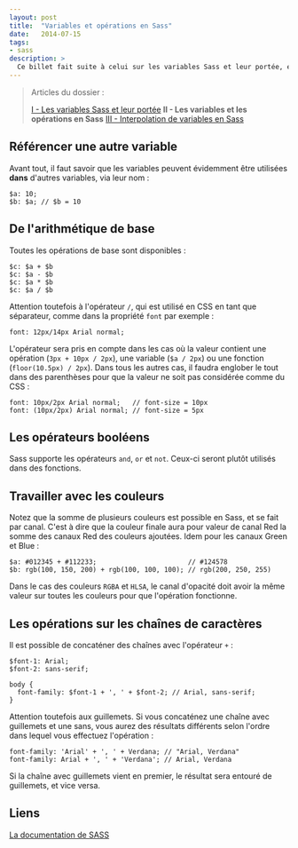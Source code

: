 ```yaml
---
layout: post
title:  "Variables et opérations en Sass"
date:   2014-07-15
tags:
- sass
description: >
  Ce billet fait suite à celui sur les variables Sass et leur portée, et présente cette fois-ci l'interpolation de variable.
---
```


> Articles du dossier :
>
> [I - Les variables Sass et leur portée](https://blog.smarchal.com/les-variables-sass)
> **II - Les variables et les opérations en Sass**
> [III - Interpolation de variables en Sass](https://blog.smarchal.com/interpolation-de-variable-sass)

## Référencer une autre variable

Avant tout, il faut savoir que les variables peuvent évidemment être utilisées **dans** d'autres variables, via leur nom :

	$a: 10;
	$b: $a; // $b = 10

## De l'arithmétique de base

Toutes les opérations de base sont disponibles :

	$c: $a + $b
	$c: $a - $b
	$c: $a * $b
	$c: $a / $b

Attention toutefois à l'opérateur `/`, qui est utilisé en CSS en tant que séparateur, comme dans la propriété `font` par exemple :

	font: 12px/14px Arial normal;

L'opérateur sera pris en compte dans les cas où la valeur contient une opération (`3px + 10px / 2px`), une variable (`$a / 2px`) ou une fonction (`floor(10.5px) / 2px`).
Dans tous les autres cas, il faudra englober le tout dans des parenthèses pour que la valeur ne soit pas considérée comme du CSS :

	font: 10px/2px Arial normal;   // font-size = 10px
	font: (10px/2px) Arial normal; // font-size = 5px

## Les opérateurs booléens

Sass supporte les opérateurs `and`, `or` et `not`. Ceux-ci seront plutôt utilisés dans des fonctions.

## Travailler avec les couleurs

Notez que la somme de plusieurs couleurs est possible en Sass, et se fait par canal. C'est à dire que la couleur finale aura pour valeur de canal Red la somme des canaux Red des couleurs ajoutées.
Idem pour les canaux Green et Blue :

	$a: #012345 + #112233;                       // #124578
	$b: rgb(100, 150, 200) + rgb(100, 100, 100); // rgb(200, 250, 255)

Dans le cas des couleurs `RGBA` et `HLSA`, le canal d'opacité doit avoir la même valeur sur toutes les couleurs pour que l'opération fonctionne.

## Les opérations sur les chaînes de caractères

Il est possible de concaténer des chaînes avec l'opérateur `+` :

	$font-1: Arial;
	$font-2: sans-serif;

	body {
	  font-family: $font-1 + ', ' + $font-2; // Arial, sans-serif;
	}

Attention toutefois aux guillemets. Si vous concaténez une chaîne avec guillemets et une sans, vous aurez des résultats différents selon l'ordre dans lequel vous effectuez l'opération :

	font-family: 'Arial' + ', ' + Verdana; // "Arial, Verdana"
	font-family: Arial + ', ' + 'Verdana'; // Arial, Verdana

Si la chaîne avec guillemets vient en premier, le résultat sera entouré de guillemets, et vice versa.

## Liens
[La documentation de SASS](https://sass-lang.com/documentation/file.SASS_REFERENCE.html)